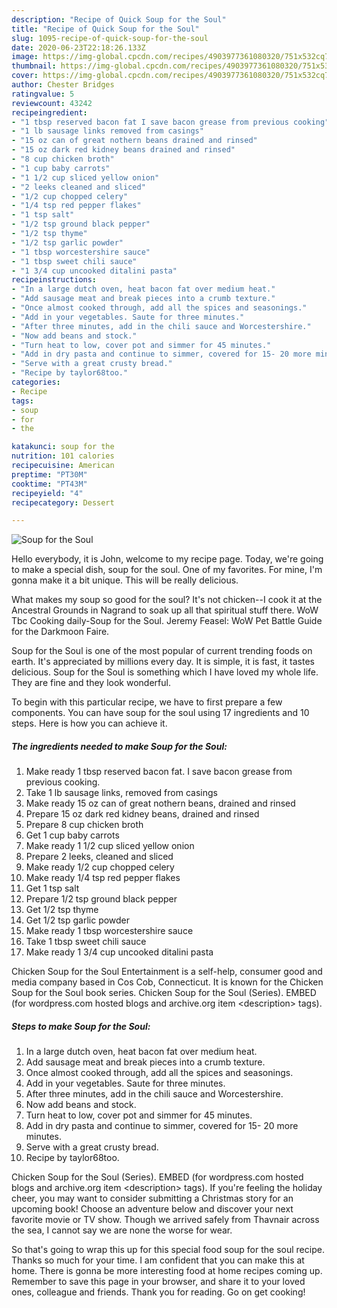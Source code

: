 ```yaml
---
description: "Recipe of Quick Soup for the Soul"
title: "Recipe of Quick Soup for the Soul"
slug: 1095-recipe-of-quick-soup-for-the-soul
date: 2020-06-23T22:18:26.133Z
image: https://img-global.cpcdn.com/recipes/4903977361080320/751x532cq70/soup-for-the-soul-recipe-main-photo.jpg
thumbnail: https://img-global.cpcdn.com/recipes/4903977361080320/751x532cq70/soup-for-the-soul-recipe-main-photo.jpg
cover: https://img-global.cpcdn.com/recipes/4903977361080320/751x532cq70/soup-for-the-soul-recipe-main-photo.jpg
author: Chester Bridges
ratingvalue: 5
reviewcount: 43242
recipeingredient:
- "1 tbsp reserved bacon fat I save bacon grease from previous cooking"
- "1 lb sausage links removed from casings"
- "15 oz can of great nothern beans drained and rinsed"
- "15 oz dark red kidney beans drained and rinsed"
- "8 cup chicken broth"
- "1 cup baby carrots"
- "1 1/2 cup sliced yellow onion"
- "2 leeks cleaned and sliced"
- "1/2 cup chopped celery"
- "1/4 tsp red pepper flakes"
- "1 tsp salt"
- "1/2 tsp ground black pepper"
- "1/2 tsp thyme"
- "1/2 tsp garlic powder"
- "1 tbsp worcestershire sauce"
- "1 tbsp sweet chili sauce"
- "1 3/4 cup uncooked ditalini pasta"
recipeinstructions:
- "In a large dutch oven, heat bacon fat over medium heat."
- "Add sausage meat and break pieces into a crumb texture."
- "Once almost cooked through, add all the spices and seasonings."
- "Add in your vegetables. Saute for three minutes."
- "After three minutes, add in the chili sauce and Worcestershire."
- "Now add beans and stock."
- "Turn heat to low, cover pot and simmer for 45 minutes."
- "Add in dry pasta and continue to simmer, covered for 15- 20 more minutes."
- "Serve with a great crusty bread."
- "Recipe by taylor68too."
categories:
- Recipe
tags:
- soup
- for
- the

katakunci: soup for the 
nutrition: 101 calories
recipecuisine: American
preptime: "PT30M"
cooktime: "PT43M"
recipeyield: "4"
recipecategory: Dessert

---
```



![Soup for the Soul](https://img-global.cpcdn.com/recipes/4903977361080320/751x532cq70/soup-for-the-soul-recipe-main-photo.jpg)

Hello everybody, it is John, welcome to my recipe page. Today, we're going to make a special dish, soup for the soul. One of my favorites. For mine, I'm gonna make it a bit unique. This will be really delicious.

What makes my soup so good for the soul? It&#39;s not chicken--I cook it at the Ancestral Grounds in Nagrand to soak up all that spiritual stuff there. WoW Tbc Cooking daily-Soup for the Soul. Jeremy Feasel: WoW Pet Battle Guide for the Darkmoon Faire.

Soup for the Soul is one of the most popular of current trending foods on earth. It's appreciated by millions every day. It is simple, it is fast, it tastes delicious. Soup for the Soul is something which I have loved my whole life. They are fine and they look wonderful.


To begin with this particular recipe, we have to first prepare a few components. You can have soup for the soul using 17 ingredients and 10 steps. Here is how you can achieve it.

<!--inarticleads1-->

##### The ingredients needed to make Soup for the Soul:

1. Make ready 1 tbsp reserved bacon fat. I save bacon grease from previous cooking.
1. Take 1 lb sausage links, removed from casings
1. Make ready 15 oz can of great nothern beans, drained and rinsed
1. Prepare 15 oz dark red kidney beans, drained and rinsed
1. Prepare 8 cup chicken broth
1. Get 1 cup baby carrots
1. Make ready 1 1/2 cup sliced yellow onion
1. Prepare 2 leeks, cleaned and sliced
1. Make ready 1/2 cup chopped celery
1. Make ready 1/4 tsp red pepper flakes
1. Get 1 tsp salt
1. Prepare 1/2 tsp ground black pepper
1. Get 1/2 tsp thyme
1. Get 1/2 tsp garlic powder
1. Make ready 1 tbsp worcestershire sauce
1. Take 1 tbsp sweet chili sauce
1. Make ready 1 3/4 cup uncooked ditalini pasta


Chicken Soup for the Soul Entertainment is a self-help, consumer good and media company based in Cos Cob, Connecticut. It is known for the Chicken Soup for the Soul book series. Chicken Soup for the Soul (Series). EMBED (for wordpress.com hosted blogs and archive.org item &lt;description&gt; tags). 

<!--inarticleads2-->

##### Steps to make Soup for the Soul:

1. In a large dutch oven, heat bacon fat over medium heat.
1. Add sausage meat and break pieces into a crumb texture.
1. Once almost cooked through, add all the spices and seasonings.
1. Add in your vegetables. Saute for three minutes.
1. After three minutes, add in the chili sauce and Worcestershire.
1. Now add beans and stock.
1. Turn heat to low, cover pot and simmer for 45 minutes.
1. Add in dry pasta and continue to simmer, covered for 15- 20 more minutes.
1. Serve with a great crusty bread.
1. Recipe by taylor68too.


Chicken Soup for the Soul (Series). EMBED (for wordpress.com hosted blogs and archive.org item &lt;description&gt; tags). If you&#39;re feeling the holiday cheer, you may want to consider submitting a Christmas story for an upcoming book! Choose an adventure below and discover your next favorite movie or TV show. Though we arrived safely from Thavnair across the sea, I cannot say we are none the worse for wear. 

So that's going to wrap this up for this special food soup for the soul recipe. Thanks so much for your time. I am confident that you can make this at home. There is gonna be more interesting food at home recipes coming up. Remember to save this page in your browser, and share it to your loved ones, colleague and friends. Thank you for reading. Go on get cooking!
